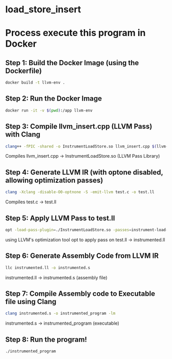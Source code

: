 # load_store_insert

# Process execute this program in Docker

## Step 1: Build the Docker Image (using the Dockerfile)
```sh
docker build -t llvm-env .
```
## Step 2: Run the Docker Image
```sh
docker run -it -v $(pwd):/app llvm-env
```
## Step 3: Compile llvm_insert.cpp (LLVM Pass) with Clang
```sh
clang++ -fPIC -shared -o InstrumentLoadStore.so llvm_insert.cpp $(llvm-config --cxxflags --ldflags --system-libs --libs core)
```
Compiles llvm_insert.cpp -> InstrumentLoadStore.so (LLVM Pass Library)

## Step 4: Generate LLVM IR (with optone disabled, allowing optimization passes)
``` sh
clang -Xclang -disable-O0-optnone -S -emit-llvm test.c -o test.ll
```
Compiles test.c -> test.ll

## Step 5: Apply LLVM Pass to test.ll
``` sh
opt -load-pass-plugin=./InstrumentLoadStore.so -passes=instrument-load-store -S test.ll -o instrumented.ll
```
using LLVM's optimization tool opt to apply pass on test.ll -> instrumented.ll

## Step 6: Generate Assembly Code from LLVM IR
``` sh
llc instrumented.ll -o instrumented.s
```
instrumented.ll -> instrumented.s (assembly file)

## Step 7: Compile Assembly code to Executable file using Clang
``` sh
clang instrumented.s -o instrumented_program -lm
```
instrumented.s -> instrumented_program (executable)

## Step 8: Run the program!
``` sh
./instrumented_program
```
